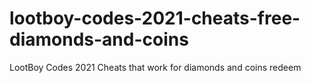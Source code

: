 # lootboy-codes-2021-cheats-free-diamonds-and-coins
LootBoy Codes 2021 Cheats that work for diamonds and coins redeem
